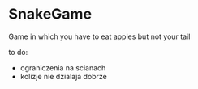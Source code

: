 # SnakeGame
Game in which you have to eat apples but not your tail

to do:
- ograniczenia na scianach
- kolizje nie dzialaja dobrze 
